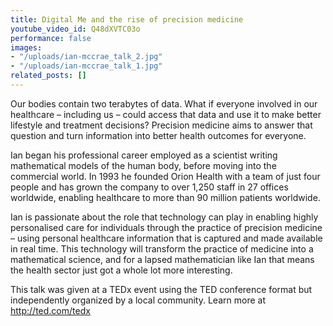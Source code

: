 ```yaml
---
title: Digital Me and the rise of precision medicine
youtube_video_id: Q48dXVTC03o
performance: false
images:
- "/uploads/ian-mccrae_talk_2.jpg"
- "/uploads/ian-mccrae_talk_1.jpg"
related_posts: []
---
```


Our bodies contain two terabytes of data. What if everyone involved in our healthcare – including us – could access that data and use it to make better lifestyle and treatment decisions? Precision medicine aims to answer that question and turn information into better health outcomes for everyone.

Ian began his professional career employed as a scientist writing mathematical models of the human body, before moving into the commercial world. In 1993 he founded Orion Health with a team of just four people and has grown the company to over 1,250 staff in 27 offices worldwide, enabling healthcare to more than 90 million patients worldwide.

Ian is passionate about the role that technology can play in enabling highly personalised care for individuals through the practice of precision medicine – using personal healthcare information that is captured and made available in real time. This technology will transform the practice of medicine into a mathematical science, and for a lapsed mathematician like Ian that means the health sector just got a whole lot more interesting.

This talk was given at a TEDx event using the TED conference format but independently organized by a local community. Learn more at http://ted.com/tedx
